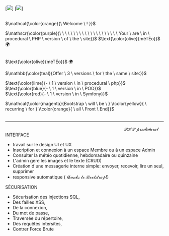 [![](https://img.shields.io/badge/BOOTSTRAP-blue?style=for-the-badge)]
[![](https://img.shields.io/badge/PHP-blueviolet?style=for-the-badge)]<br>
<br>

$\mathcal{\color{orange}{\ Welcome \ ! \}}$ <br>

$\mathscr{\color{purple}{\  \   \   \   \   \   \  \  \   \   \   \   \   \  \  \   \   \   \   \   \ Your \ are \ in \ procedural \ PHP \ version \ of \ the \ site}}$  $\text{\color{olive}{méTÉo}}$ :earth_africa:
<br><br>

$\text{\color{olive}{méTÉo}}$ :earth_africa:
<br>

$\mathbb{\color{teal}{Offer \ 3 \ versions \ for \ the \ same \ site:}}$

$\text{\color{lime}{- \ 1 \ version \ in \ procedural \ php}}$ <br>
$\text{\color{blue}{- \ 1 \ version \ in \ POO}}$ <br>
$\text{\color{red}{- \ 1 \ version \ in \ Symfony}}$ <br>

$\mathcal{\color{magenta}{Bootstrap \ will \ be \ } \\color{yellow}{ \ recurring \ for } \\color{orange}{ \ all \ Front \ End}}$<br><br>

 ----------------------------------------------------------------------------------------------------------------------------------------------------------------
$\mathcal{\   \   \   \   \   \   \   \   \   \   \   \   \   \   \   \   \   \   \   \   \   \   \  \   \   \   \   \   \   \   \   \   \   \   \   \   \   \  \   \   \   \   \   \   \   \   \   \   \   \   \   \   \   \   \   \   \   \   \   \   \   \   \   \   \   \   \   \   \   \   \  \   \   \   \   \   \   \   \   \   \   \   \   \   \   \  \   \   \   \   \   \   \   \   \   \ PHP \ procédural}$<br>
INTERFACE <br>
- travail sur le design UI et UX
- Inscription et connexion à un espace Membre ou à un espace Admin
- Consulter la météo quotidienne, hebdomadaire ou quinzaine
- L'admin gère les images et le texte (CRUD)
- Création d'une messagerie interne simple: envoyer, recevoir, lire un seul, supprimer
- responsive automatique $\mathscr{( \ thanks \ to \ Bootstrap! )}$

SÉCURISATION
- Sécurisation des injections SQL, 
- Des failles XSS, 
- De la connexion,
- Du mot de passe,
- Traversée du répertoire,
- Des requêtes intersites,
- Contrer Force Brute

